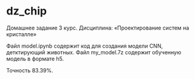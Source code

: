 # dz_chip
Домашнее задание 3 курс. Дисциплина: «Проектирование систем на кристалле»

Файл model.ipynb содержит код для создания модели CNN, детктирующий животных.
Файл my_model.7z содержит обученную модель в формате h5.

Точность 83.39%.
